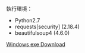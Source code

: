 執行環境：

 * Python2.7
 * requests\[security\] (2.18.4)
 * beautifulsoup4 (4.6.0)

[Windows exe Download](https://github.com/Tyze-yzu/SurveyBot/raw/master/yzuSurvey.exe)